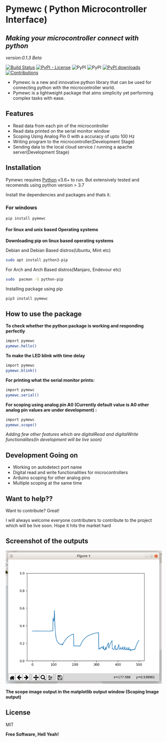 # Pymewc ( Python Microcontroller Interface)

## _Making your microcontroller connect with python_

_version:0.1.3 Beta_

[![Build Status](https://travis-ci.org/joemccann/dillinger.svg?branch=master)](https://travis-ci.org/joemccann/dillinger)
[![PyPI - License](https://img.shields.io/pypi/l/length)](https://raw.githubusercontent.com/Ratheshprabakar/length/master/LICENSE.md)
![PyPI](https://img.shields.io/pypi/v/pymewc)
![PyPI](https://img.shields.io/pypi/pyversions/django.svg)
[![PyPI downloads](https://img.shields.io/pypi/dm/pypistats.svg?style=flat)](https://pypi.org/project/pymewc/)
[![Contributions](https://img.shields.io/badge/contributions-welcome-green.svg)](https://img.shields.io/badge/contributions-welcome-green.svg)

- Pymewc is a new and innovative python library that can be used for connecting python with the microcontroller world.
- Pymewc is a lightweight package that aims simplicity yet performing complex tasks with ease.

## Features

- Read data from each pin of the microcontroller
- Read data printed on the serial monitor window
- Scoping Using Analog Pin 0 with a accuracy of upto 100 Hz
- Writing program to the microcontroller(Development Stage)
- Sending data to the local cloud service / running a apache server(Development Stage)

## Installation

Pymewc requires [Python](https://www.python.org/) v3.6+ to run.  But extensively tested and recomends using python version > 3.7

Install the dependencies and packages and thats it.

### For windows

```sh
pip install pymewc
```

#### For linux and unix based Operating systems


**Downloading pip on linux based operating systems**

Debian and Debian Based distros(Ubuntu, Mint etc)

```sh
sudo apt install python3-pip
```

For Arch and Arch Based distros(Manjaro, Endevour etc)

```sh
sudo  pacman -S python-pip
```

Installing package using pip

```sh
pip3 install pymewc
```

## How to use the package

**To check whether the python package is working and responding perfectly**

```sh
import pymewc
pymewc.hello()
```

**To make the LED blink with time delay**

```sh
import pymewc
pymewc.blink()
```

**For printing what the serial monitor prints:**

```sh
import pymewc
pymewc.serial() 
```

**For scoping using analog pin A0 (Currently default value is A0 other analog pin values are under development) :**

```sh
import pymewc
pymewc.scope()
```

*Adding few other features which are digitalRead and digitalWrite functionalites(In development will be live soon)*


## Development Going on

- Working on autodetect port name
- Digital read and write functionalities for microcontrollers
- Arduino scoping for other analog pins
- Multiple scoping at the same time

## Want to help??

Want to contribute? Great!

I will always welcome everyone contributers to contribute to the project which will be live soon. Hope it hits the market hard

## Screenshot of the outputs

![The Scope Image](https://github.com/gr8rithic/Pymewc/blob/master/realtime_scope.png)

**The scope image output in the matplotlib output window (Scoping Image output)**


## License

MIT

**Free Software, Hell Yeah!**

